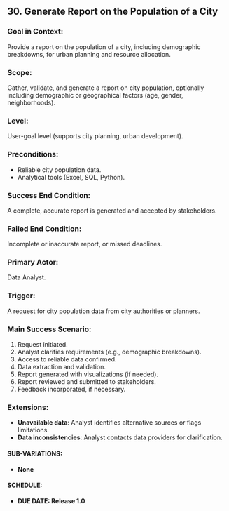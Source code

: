 ## 30. **Generate Report on the Population of a City**

### Goal in Context:
Provide a report on the population of a city, including demographic breakdowns, for urban planning and resource allocation.

### Scope:
Gather, validate, and generate a report on city population, optionally including demographic or geographical factors (age, gender, neighborhoods).

### Level:
User-goal level (supports city planning, urban development).

### Preconditions:
- Reliable city population data.
- Analytical tools (Excel, SQL, Python).

### Success End Condition:
A complete, accurate report is generated and accepted by stakeholders.

### Failed End Condition:
Incomplete or inaccurate report, or missed deadlines.

### Primary Actor:
Data Analyst.

### Trigger:
A request for city population data from city authorities or planners.

### Main Success Scenario:
1. Request initiated.
2. Analyst clarifies requirements (e.g., demographic breakdowns).
3. Access to reliable data confirmed.
4. Data extraction and validation.
5. Report generated with visualizations (if needed).
6. Report reviewed and submitted to stakeholders.
7. Feedback incorporated, if necessary.

### Extensions:
- **Unavailable data**: Analyst identifies alternative sources or flags limitations.
- **Data inconsistencies**: Analyst contacts data providers for clarification.

#### **SUB-VARIATIONS**:
- **None**

#### **SCHEDULE**:
- **DUE DATE: Release 1.0**

